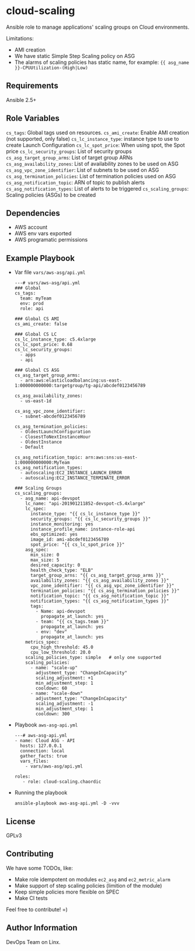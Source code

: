 cloud-scaling
=============

Ansible role to manage applications' scaling groups on Cloud environments.

Limitations:
* AMI creation
* We have static Simple Step Scaling policy on ASG
* The alarms of scaling policies has static name, for example: `{{ asg_name }}-CPUUtilization-(High|Low)`


Requirements
------------

Ansible 2.5+

Role Variables
--------------

`cs_tags`: Global tags used on resources.
`cs_ami_create`: Enable AMI creation (not supported, only false)
`cs_lc_instance_type`: instance type to use to create Launch Configuration
`cs_lc_spot_price`: When using spot, the Spot price
`cs_lc_security_groups`: List of security groups
`cs_asg_target_group_arms`: List of target group ARNs
`cs_asg_availability_zones`: List of availability zones to be used on ASG
`cs_asg_vpc_zone_identifier`: List of subnets to be used on ASG
`cs_asg_termination_policies`: List of termination policies used on ASG
`cs_asg_notification_topic`: ARN of topic to publish alerts
`cs_asg_notification_types`: List of alerts to be triggered
`cs_scaling_groups`: Scaling policies (ASGs) to be created

Dependencies
------------

* AWS account
* AWS env vars exported
* AWS programatic permissions

Example Playbook
----------------

* Var file `vars/aws-asg/api.yml`

      ---# vars/aws-asg/api.yml
      ### Global
      cs_tags:
        team: myTeam
        env: prod
        role: api

      ### Global CS AMI
      cs_ami_create: false

      ### Global CS LC
      cs_lc_instance_type: c5.4xlarge
      cs_lc_spot_price: 0.68
      cs_lc_security_groups:
        - apps
        - api

      ### Global CS ASG
      cs_asg_target_group_arms:
        - arn:aws:elasticloadbalancing:us-east-1:000000000000:targetgroup/tg-api/abcdef0123456789

      cs_asg_availability_zones:
        - us-east-1d

      cs_asg_vpc_zone_identifier:
        - subnet-abcdef0123456789

      cs_asg_termination_policies:
        - OldestLaunchConfiguration
        - ClosestToNextInstanceHour
        - OldestInstance
        - Default

      cs_asg_notification_topic: arn:aws:sns:us-east-1:000000000000:MyTeam
      cs_asg_notification_types:
        - autoscaling:EC2_INSTANCE_LAUNCH_ERROR
        - autoscaling:EC2_INSTANCE_TERMINATE_ERROR

      ### Scaling Groups
      cs_scaling_groups:
        - asg_name: api-devspot
          lc_name: "api-201901211852-devspot-c5.4xlarge"
          lc_spec:
            instance_type: "{{ cs_lc_instance_type }}"
            security_groups: "{{ cs_lc_security_groups }}"
            instance_monitoring: yes
            instance_profile_name: instance-role-api
            ebs_optimized: yes
            image_id: ami-abcdef0123456789
            spot_price: "{{ cs_lc_spot_price }}"
          asg_spec:
            min_size: 0
            max_size: 5
            desired_capacity: 0
            health_check_type: "ELB"
            target_group_arns: "{{ cs_asg_target_group_arms }}"
            availability_zones: "{{ cs_asg_availability_zones }}"
            vpc_zone_identifier: "{{ cs_asg_vpc_zone_identifier }}"
            termination_policies: "{{ cs_asg_termination_policies }}"
            notification_topic: "{{ cs_asg_notification_topic }}"
            notification_types: "{{ cs_asg_notification_types }}"
            tags:
              - Name: api-devspot
                propagate_at_launch: yes
              - team: "{{ cs_tags.team }}"
                propagate_at_launch: yes
              - env: "dev"
                propagate_at_launch: yes
          metrics_spec:
            cpu_high_threshold: 45.0
            cpu_low_threshold: 20.0
          scaling_policies_type: simple   # only one supported
          scaling_policies:
            - name: "scale-up"
              adjustment_type: "ChangeInCapacity"
              scaling_adjustment: +1
              min_adjustment_step: 1
              cooldown: 60
            - name: "scale-down"
              adjustment_type: "ChangeInCapacity"
              scaling_adjustment: -1
              min_adjustment_step: 1
              cooldown: 300


* Playbook `aws-asg-api.yml`

      ---# aws-asg-api.yml
      - name: Cloud ASG - API
        hosts: 127.0.0.1
        connection: local
        gather_facts: true
        vars_files:
          - vars/aws-asg/api.yml

      roles:
         - role: cloud-scaling.chaordic

* Running the playbook

      ansible-playbook aws-asg-api.yml -D -vvv


License
-------

GPLv3

Contributing
------------

We have some TODOs, like:

* Make role idempotent on modules `ec2_asg` and `ec2_metric_alarm`
* Make support of step scaling policies (limition of the module)
* Keep simple policies more flexible on SPEC
* Make CI tests

Feel free to contribute! =)

Author Information
------------------

DevOps Team on Linx.
